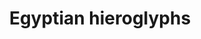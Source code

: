 ---
title: Egyptian hieroglyphs
Script-type: Logography usable as an abjad
Time-period: c. 3200 BC — AD 400
Direction: right-to-left-script
Languages: Egyptian language
image-url: https://i3.cengjingshi.com/c25ecbf2/c05acaf3/941f98a88038b75b5df571.png
image-url2: https://up.66152.com/allimg/2125/25_1700.jpg
image-url3: https://up.66152.com/allimg/2125/25_1701.jpg
image-url4: https://images.jjl.cn/ugc/2020/0725/20200725091836516.png

layout: exhibit3
---